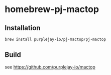 # homebrew-pj-mactop

## Installation

```shell
brew install purplejay-io/pj-mactop/pj-mactop
```


## Build

see https://github.com/purplejay-io/mactop
